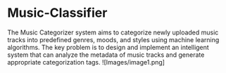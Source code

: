 # Music-Classifier
The Music Categorizer system aims to categorize newly uploaded music tracks into predefined genres, moods, and styles using machine learning algorithms.
The key problem is to design and implement an intelligent system that can analyze the metadata of music tracks and generate appropriate categorization tags.
![Images/image1.png]

